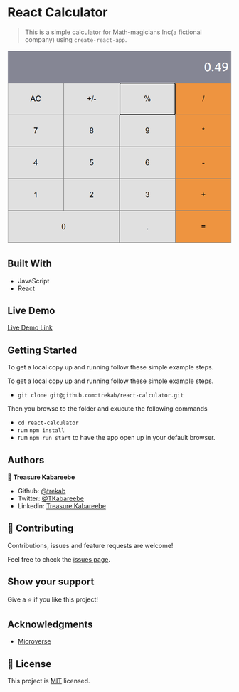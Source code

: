 # React Calculator

> This is a simple calculator for Math-magicians Inc(a fictional company) using `create-react-app`.

![Screenshot](./react-calculator.png)
## Built With

- JavaScript
- React

## Live Demo

[Live Demo Link](https://trekabs-react-calculator.herokuapp.com/)


## Getting Started

To get a local copy up and running follow these simple example steps.

To get a local copy up and running follow these simple example steps.
- `git clone git@github.com:trekab/react-calculator.git`

Then you browse to the folder and exucute the following commands
- `cd react-calculator`
- run `npm install`
- run `npm run start` to have the app open up in your default browser.

## Authors

👤 **Treasure Kabareebe**

- Github: [@trekab](https://github.com/trekab)
- Twitter: [@TKabareebe](https://twitter.com/TKabareebe)
- Linkedin: [Treasure Kabareebe](https://www.linkedin.com/in/treasure-kabareebe/)

## 🤝 Contributing

Contributions, issues and feature requests are welcome!

Feel free to check the [issues page](issues/).

## Show your support

Give a ⭐️ if you like this project!

## Acknowledgments

- [Microverse](https://www.microverse.org/)

## 📝 License

This project is [MIT](lic.url) licensed.
